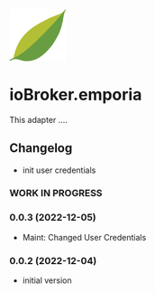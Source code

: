 <img src="admin/emporia.png" width="100">

# ioBroker.emporia

This adapter ....

## Changelog
- init user credentials
<!--
  Placeholder for the next version (at the beginning of the line):
  ### **WORK IN PROGRESS**
-->
### **WORK IN PROGRESS**

### 0.0.3 (2022-12-05)
 - Maint: Changed User Credentials

### 0.0.2 (2022-12-04)
- initial version